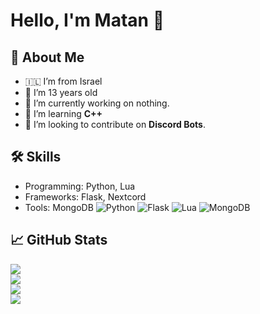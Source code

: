 # Hello, I'm Matan 👋

## 🚀 About Me
- 🇮🇱 I’m from Israel
- 📆 I’m 13 years old
- 🔭 I’m currently working on nothing.
- 🌱 I’m learning **C++**
- 👥 I’m looking to contribute on **Discord Bots**.

## 🛠️ Skills
- Programming: Python, Lua
- Frameworks: Flask, Nextcord
- Tools: MongoDB
![Python](https://img.shields.io/badge/Python-3776AB?logo=python&logoColor=fff) ![Flask](https://img.shields.io/badge/Flask-000?logo=flask&logoColor=fff) ![Lua](https://img.shields.io/badge/Lua-0000FF.svg?logo=lua&logoColor=white) ![MongoDB](https://img.shields.io/badge/MongoDB-%234ea94b.svg?logo=mongodb&logoColor=white)

## 📈 GitHub Stats
![](https://github-readme-stats.vercel.app/api?username=m4tan&show_icons=true&theme=radical)<br/>
![](https://github-readme-streak-stats.herokuapp.com/?user=m4tan&theme=radical&hide_border=false)<br/>
![](https://github-readme-stats.vercel.app/api/top-langs/?username=m4tan&theme=radical&hide_border=false&include_all_commits=true&count_private=true&layout=compact)<br/>
![](https://github-profile-trophy.vercel.app/?username=m4tan&theme=radical&no-frame=false&no-bg=true&margin-w=4)
